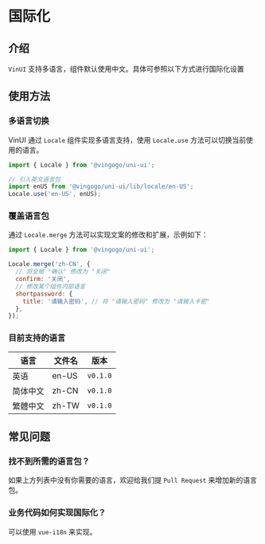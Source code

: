 # 国际化

## 介绍

`VinUI` 支持多语言，组件默认使用中文。具体可参照以下方式进行国际化设置

## 使用方法

### 多语言切换

VinUI 通过 `Locale` 组件实现多语言支持，使用 `Locale.use` 方法可以切换当前使用的语言。

```js
import { Locale } from '@vingogo/uni-ui';

// 引入英文语言包
import enUS from '@vingogo/uni-ui/lib/locale/en-US';
Locale.use('en-US', enUS);
```

### 覆盖语言包

通过 `Locale.merge` 方法可以实现文案的修改和扩展，示例如下：

```js
import { Locale } from '@vingogo/uni-ui';

Locale.merge('zh-CN', {
  // 将全局 "确认" 修改为 "关闭"
  confirm: '关闭',
  // 修改某个组件内部语言
  shortpassword: {
    title: '请输入密码', // 将 "请输入密码" 修改为 "请输入卡密"
  },
});
```

### 目前支持的语言

| 语言     | 文件名 | 版本     |
| -------- | ------ | -------- |
| 英语     | en-US  | `v0.1.0` |
| 简体中文 | zh-CN  | `v0.1.0` |
| 繁體中文 | zh-TW  | `v0.1.0` |

## 常见问题

### 找不到所需的语言包？

如果上方列表中没有你需要的语言，欢迎给我们提 `Pull Request` 来增加新的语言包。

### 业务代码如何实现国际化？

可以使用 `vue-i18n` 来实现。
